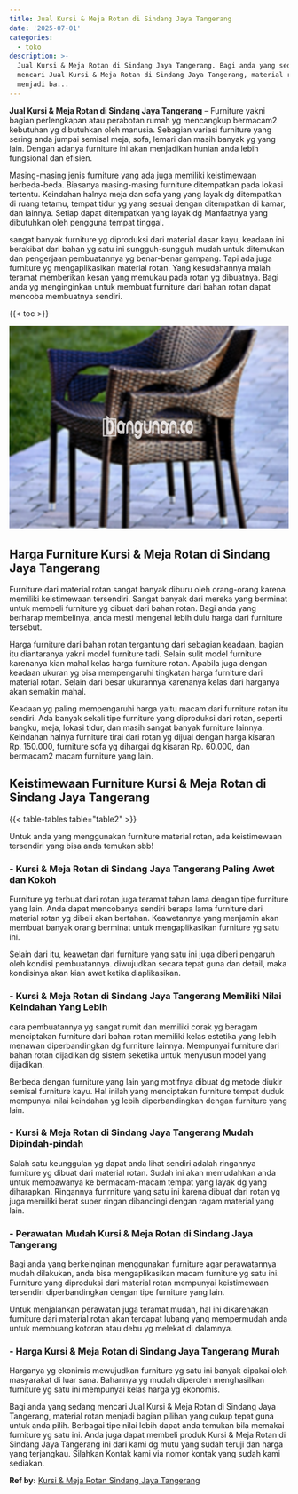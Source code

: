 ```yaml
---
title: Jual Kursi & Meja Rotan di Sindang Jaya Tangerang
date: '2025-07-01'
categories:
  - toko
description: >-
  Jual Kursi & Meja Rotan di Sindang Jaya Tangerang. Bagi anda yang sedang
  mencari Jual Kursi & Meja Rotan di Sindang Jaya Tangerang, material rotan
  menjadi ba...
---
```


**Jual Kursi & Meja Rotan di Sindang Jaya Tangerang** – Furniture yakni bagian perlengkapan atau perabotan rumah yg mencangkup bermacam2 kebutuhan yg dibutuhkan oleh manusia. Sebagian variasi furniture yang sering anda jumpai semisal meja, sofa, lemari dan masih banyak yg yang lain. Dengan adanya furniture ini akan menjadikan hunian anda lebih fungsional dan efisien.

Masing-masing jenis furniture yang ada juga memiliki keistimewaan berbeda-beda. Biasanya masing-masing furniture ditempatkan pada lokasi tertentu. Keindahan halnya meja dan sofa yang yang layak dg ditempatkan di ruang tetamu, tempat tidur yg yang sesuai dengan ditempatkan di kamar, dan lainnya. Setiap dapat ditempatkan yang layak dg Manfaatnya yang dibutuhkan oleh pengguna tempat tinggal.

sangat banyak furniture yg diproduksi dari material dasar kayu, keadaan ini berakibat dari bahan yg satu ini sungguh-sungguh mudah untuk ditemukan dan pengerjaan pembuatannya yg benar-benar gampang. Tapi ada juga furniture yg mengaplikasikan material rotan. Yang kesudahannya malah teramat memberikan kesan yang memukau pada rotan yg dibuatnya. Bagi anda yg menginginkan untuk membuat furniture dari bahan rotan dapat mencoba membuatnya sendiri.

{{< toc >}}

![Jual Kursi & Meja Rotan di Sindang Jaya Tangerang](/images/kursi-meja-rotan-murah29.png)

## Harga Furniture Kursi & Meja Rotan di Sindang Jaya Tangerang

Furniture dari material rotan sangat banyak diburu oleh orang-orang karena memiliki keistimewaan tersendiri. Sangat banyak dari mereka yang berminat untuk membeli furniture yg dibuat dari bahan rotan. Bagi anda yang berharap membelinya, anda mesti mengenal lebih dulu harga dari furniture tersebut.

Harga furniture dari bahan rotan tergantung dari sebagian keadaan, bagian itu diantaranya yakni model furniture tadi. Selain sulit model furniture karenanya kian mahal kelas harga furniture rotan. Apabila juga dengan keadaan ukuran yg bisa mempengaruhi tingkatan harga furniture dari material rotan. Selain dari besar ukurannya karenanya kelas dari harganya akan semakin mahal.

Keadaan yg paling mempengaruhi harga yaitu macam dari furniture rotan itu sendiri. Ada banyak sekali tipe furniture yang diproduksi dari rotan, seperti bangku, meja, lokasi tidur, dan masih sangat banyak furniture lainnya. Keindahan halnya furniture tirai dari rotan yg dijual dengan harga kisaran Rp. 150.000, furniture sofa yg dihargai dg kisaran Rp. 60.000, dan bermacam2 macam furniture yang lain.

## Keistimewaan Furniture Kursi & Meja Rotan di Sindang Jaya Tangerang

{{< table-tables table="table2" >}}

Untuk anda yang menggunakan furniture material rotan, ada keistimewaan tersendiri yang bisa anda temukan sbb!

### \- Kursi & Meja Rotan di Sindang Jaya Tangerang Paling Awet dan Kokoh

Furniture yg terbuat dari rotan juga teramat tahan lama dengan tipe furniture yang lain. Anda dapat mencobanya sendiri berapa lama furniture dari material rotan yg dibeli akan bertahan. Keawetannya yang menjamin akan membuat banyak orang berminat untuk mengaplikasikan furniture yg satu ini.

Selain dari itu, keawetan dari furniture yang satu ini juga diberi pengaruh oleh kondisi pembuatannya. diwujudkan secara tepat guna dan detail, maka kondisinya akan kian awet ketika diaplikasikan.

### \- Kursi & Meja Rotan di Sindang Jaya Tangerang Memiliki Nilai Keindahan Yang Lebih

cara pembuatannya yg sangat rumit dan memiliki corak yg beragam menciptakan furniture dari bahan rotan memiliki kelas estetika yang lebih menawan diperbandingkan dg furniture lainnya. Mempunyai furniture dari bahan rotan dijadikan dg sistem seketika untuk menyusun model yang dijadikan.

Berbeda dengan furniture yang lain yang motifnya dibuat dg metode diukir semisal furniture kayu. Hal inilah yang menciptakan furniture tempat duduk mempunyai nilai keindahan yg lebih diperbandingkan dengan furniture yang lain.

### \- Kursi & Meja Rotan di Sindang Jaya Tangerang Mudah Dipindah-pindah

Salah satu keunggulan yg dapat anda lihat sendiri adalah ringannya furniture yg dibuat dari material rotan. Sudah ini akan memudahkan anda untuk membawanya ke bermacam-macam tempat yang layak dg yang diharapkan. Ringannya funrniture yang satu ini karena dibuat dari rotan yg juga memiliki berat super ringan dibandingi dengan ragam material yang lain.

### \- Perawatan Mudah Kursi & Meja Rotan di Sindang Jaya Tangerang

Bagi anda yang berkeinginan menggunakan furniture agar perawatannya mudah dilakukan, anda bisa mengaplikasikan macam furniture yg satu ini. Furniture yang diproduksi dari material rotan mempunyai keistimewaan tersendiri diperbandingkan dengan tipe furniture yang lain.

Untuk menjalankan perawatan juga teramat mudah, hal ini dikarenakan furniture dari material rotan akan terdapat lubang yang mempermudah anda untuk membuang kotoran atau debu yg melekat di dalamnya.

### \- Harga Kursi & Meja Rotan di Sindang Jaya Tangerang Murah

Harganya yg ekonimis mewujudkan furniture yg satu ini banyak dipakai oleh masyarakat di luar sana. Bahannya yg mudah diperoleh menghasilkan furniture yg satu ini mempunyai kelas harga yg ekonomis.

Bagi anda yang sedang mencari Jual Kursi & Meja Rotan di Sindang Jaya Tangerang, material rotan menjadi bagian pilihan yang cukup tepat guna untuk anda pilih. Berbagai tipe nilai lebih dapat anda temukan bila memakai furniture yg satu ini. Anda juga dapat membeli produk Kursi & Meja Rotan di Sindang Jaya Tangerang ini dari kami dg mutu yang sudah teruji dan harga yang terjangkau. Silahkan Kontak kami via nomor kontak yang sudah kami sediakan.

**Ref by:** [Kursi & Meja Rotan Sindang Jaya Tangerang](https://id.wikipedia.org/wiki/Kursi)
